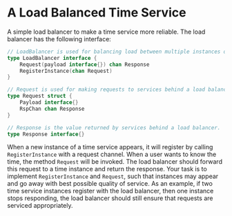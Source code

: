 # A Load Balanced Time Service

A simple load balancer to make a time service more reliable. The load balancer has the following interface:

```go
// LoadBalancer is used for balancing load between multiple instances of a service.
type LoadBalancer interface {
	Request(payload interface{}) chan Response
	RegisterInstance(chan Request)
}

// Request is used for making requests to services behind a load balancer.
type Request struct {
	Payload interface{}
	RspChan chan Response
}

// Response is the value returned by services behind a load balancer.
type Response interface{}
```

When a new instance of a time service appears, it will register by calling `RegisterInstance` with a request channel. When a user wants to know the time, the method `Request` will be invoked. The load balancer should forward this request to a time instance and return the response. Your task is to implement `RegisterInstance` and `Request`, such that instances may appear and go away with best possible quality of service. As an example, if two time service instances register with the load balancer, then one instance stops responding, the load balancer should still ensure that requests are serviced appropriately.
